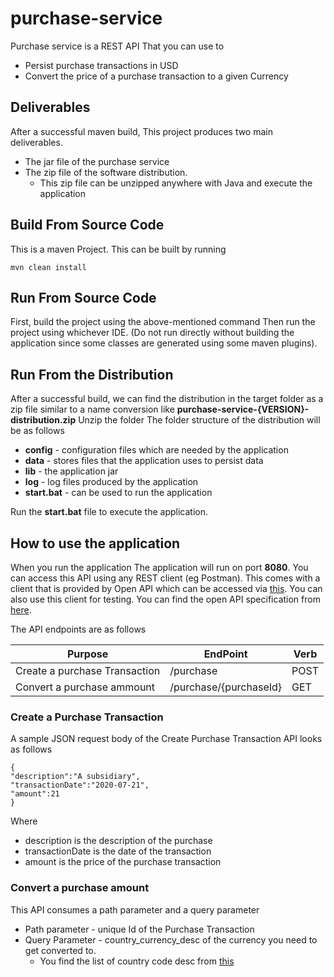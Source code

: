# purchase-service
Purchase service is a REST API That you can use to
* Persist purchase transactions in USD
* Convert the price of a purchase transaction to a given Currency
## Deliverables
After a successful maven build, This project produces two main deliverables.
* The jar file of the purchase service
* The zip file of the software distribution.
  * This zip file can be unzipped anywhere with Java and execute the application

## Build From Source Code
This is a maven Project. This can be built by running
```
mvn clean install
```

## Run From Source Code
First, build the project using the above-mentioned command
Then run the project using whichever IDE. (Do not run directly without building the application since some classes are generated using some maven plugins).

## Run From the Distribution

After a successful build, we can find the distribution in the target folder as a zip file similar to a name conversion like **purchase-service-{VERSION}-distribution.zip**
Unzip the folder
The folder structure of the distribution will be as follows
* **config** -  configuration files which are needed by the application
* **data** - stores files that the application uses to persist data
* **lib** - the application jar
* **log** - log files produced by the application
* **start.bat** - can be used to run the application

Run the **start.bat** file to execute the application.

## How to use the application
When you run the application The application will run on port **8080**. You can access this API using any REST client (eg Postman). This comes with a client that is provided by Open API which can be accessed via <a href="http://localhost:8080/swagger-ui/index.html" target="_blank">this</a>.
You can also use this client for testing. You can find the open API specification from <a href="https://github.com/pathi108/purchase-service/blob/main/src/main/resources/purchase.yml" target="_blank">here</a>.

The API endpoints are as follows

| Purpose                       | EndPoint                | Verb   |
| ------------------------------| ------------------------|--------|
| Create a purchase Transaction  | /purchase               | POST   |
| Convert a purchase ammount    | /purchase/{purchaseId}  | GET    |

### Create a Purchase Transaction
A sample JSON request body of the Create Purchase Transaction API looks as follows
``````
{
"description":"A subsidiary",
"transactionDate":"2020-07-21",
"amount":21
}
``````

Where 
* description is the description of the purchase
* transactionDate is the date of the transaction 
* amount is the price of the purchase transaction

### Convert a purchase amount
This API consumes a path parameter and a query parameter
* Path parameter - unique Id of the Purchase Transaction
* Query Parameter - country_currency_desc	of the currency you need to get converted to.
   * You find the list of country code desc from <a href="https://fiscaldata.treasury.gov/datasets/treasury-reporting-rates-exchange/treasury-reporting-rates-of-exchange" target="_blank">this</a> 





